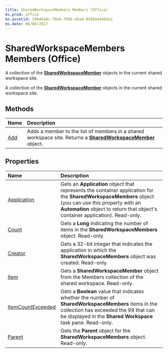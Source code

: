 ```yaml
---
title: SharedWorkspaceMembers Members (Office)
ms.prod: office
ms.assetid: 296d0a8c-f0e6-769b-d5a4-8d38ad4403e2
ms.date: 06/08/2017
---
```



# SharedWorkspaceMembers Members (Office)
A collection of the **[SharedWorkspaceMember](sharedworkspacemember-object-office.md)** objects in the current shared workspace site.

A collection of the **[SharedWorkspaceMember](sharedworkspacemember-object-office.md)** objects in the current shared workspace site.


## Methods



|**Name**|**Description**|
|:-----|:-----|
|[Add](sharedworkspacemembers-add-method-office.md)|Adds a member to the list of members in a shared workspace site. Returns a **[SharedWorkspaceMember](sharedworkspacemember-object-office.md)** object.|

## Properties



|**Name**|**Description**|
|:-----|:-----|
|[Application](sharedworkspacemembers-application-property-office.md)|Gets an **Application** object that represents the container application for the **SharedWorkspaceMembers** object (you can use this property with an **Automation** object to return that object's container application). Read-only.|
|[Count](sharedworkspacemembers-count-property-office.md)|Gets a **Long** indicating the number of items in the **SharedWorkspaceMembers** object. Read-only.|
|[Creator](sharedworkspacemembers-creator-property-office.md)|Gets a 32-bit integer that indicates the application in which the **SharedWorkspaceMembers** object was created. Read-only.|
|[Item](sharedworkspacemembers-item-property-office.md)|Gets a **SharedWorkspaceMember** object from the Members collection of the shared workspace. Read-only.|
|[ItemCountExceeded](sharedworkspacemembers-itemcountexceeded-property-office.md)|Gets a **Boolean** value that indicates whether the number of **SharedWorkspaceMembers** items in the collection has exceeded the 99 that can be displayed in the **Shared Workspace** task pane. Read-only.|
|[Parent](sharedworkspacemembers-parent-property-office.md)|Gets the **Parent** object for the **SharedWorkspaceMembers** object. Read-only.|

